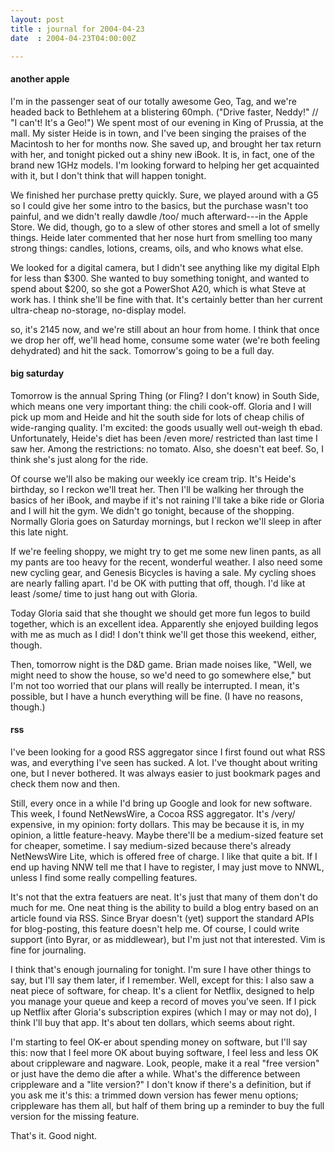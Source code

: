 ```yaml
---
layout: post
title : journal for 2004-04-23
date  : 2004-04-23T04:00:00Z

---
```

<h4>another apple</h4>I'm in the passenger seat of our totally awesome Geo, Tag, and we're headed back to Bethlehem at a blistering 60mph.  ("Drive faster, Neddy!" // "I can't! It's a Geo!")  We spent most of our evening in King of Prussia, at the mall. My sister Heide is in town, and I've been singing the praises of the Macintosh to her for months now.  She saved up, and brought her tax return with her, and tonight picked out a shiny new iBook.  It is, in fact, one of the brand new 1GHz models.  I'm looking forward to helping her get acquainted with it, but I don't think that will happen tonight.

We finished her purchase pretty quickly.  Sure, we played around with a G5 so I could give her some intro to the basics, but the purchase wasn't too painful, and we didn't really dawdle /too/ much afterward---in the Apple Store.  We did, though, go to a slew of other stores and smell a lot of smelly things.  Heide later commented that her nose hurt from smelling too many strong things: candles, lotions, creams, oils, and who knows what else.

We looked for a digital camera, but I didn't see anything like my digital Elph for less than $300.  She wanted to buy something tonight, and wanted to spend about $200, so she got a PowerShot A20, which is what Steve at work has.  I think she'll be fine with that.  It's certainly better than her current ultra-cheap no-storage, no-display model.

so, it's 2145 now, and we're still about an hour from home.  I think that once we drop her off, we'll head home, consume some water (we're both feeling dehydrated) and hit the sack.  Tomorrow's going to be a full day.<h4>big saturday</h4>Tomorrow is the annual Spring Thing (or Fling?  I don't know) in South Side, which means one very important thing: the chili cook-off.  Gloria and I will pick up mom and Heide and hit the south side for lots of cheap chilis of wide-ranging quality.  I'm excited: the goods usually well out-weigh th ebad. Unfortunately, Heide's diet has been /even more/ restricted than last time I saw her.  Among the restrictions: no tomato.  Also, she doesn't eat beef.  So, I think she's just along for the ride.

Of course we'll also be making our weekly ice cream trip.  It's Heide's birthday, so I reckon we'll treat her.  Then I'll be walking her through the basics of her iBook, and maybe if it's not raining I'll take a bike ride or Gloria and I will hit the gym.  We didn't go tonight, because of the shopping. Normally Gloria goes on Saturday mornings, but I reckon we'll sleep in after this late night.

If we're feeling shoppy, we might try to get me some new linen pants, as all my pants are too heavy for the recent, wonderful weather.  I also need some new cycling gear, and Genesis Bicycles is having a sale.  My cycling shoes are nearly falling apart.  I'd be OK with putting that off, though.  I'd like at least /some/ time to just hang out with Gloria.

Today Gloria said that she thought we should get more fun legos to build together, which is an excellent idea.  Apparently she enjoyed building legos with me as much as I did!  I don't think we'll get those this weekend, either, though.

Then, tomorrow night is the D&D game.  Brian made noises like, "Well, we might need to show the house, so we'd need to go somewhere else," but I'm not too worried that our plans will really be interrupted.  I mean, it's possible, but I have a hunch everything will be fine.  (I have no reasons, though.)<h4>rss</h4>I've been looking for a good RSS aggregator since I first found out what RSS was, and everything I've seen has sucked.  A lot.  I've thought about writing one, but I never bothered.  It was always easier to just bookmark pages and check them now and then.

Still, every once in a while I'd bring up Google and look for new software. This week, I found NetNewsWire, a Cocoa RSS aggregator.  It's /very/ expensive, in my opinion: forty dollars.  This may be because it is, in my opinion, a little feature-heavy.  Maybe there'll be a medium-sized feature set for cheaper, sometime.  I say medium-sized because there's already NetNewsWire Lite, which is offered free of charge.  I like that quite a bit.  If I end up having NNW tell me that I have to register, I may just move to NNWL, unless I find some really compelling features.

It's not that the extra featuers are neat.  It's just that many of them don't do much for me.  One neat thing is the ability to build a blog entry based on an article found via RSS.  Since Bryar doesn't (yet) support the standard APIs for blog-posting, this feature doesn't help me.  Of course, I could write support (into Byrar, or as middlewear), but I'm just not that interested.  Vim is fine for journaling.

I think that's enough journaling for tonight.  I'm sure I have other things to say, but I'll say them later, if I remember.  Well, except for this: I also saw a neat piece of software, for cheap.  It's a client for Netflix, designed to help you manage your queue and keep a record of moves you've seen.  If I pick up Netflix after Gloria's subscription expires (which I may or may not do), I think I'll buy that app.  It's about ten dollars, which seems about right.

I'm starting to feel OK-er about spending money on software, but I'll say this: now that I feel more OK about buying software, I feel less and less OK about crippleware and nagware.  Look, people, make it a real "free version" or just have the demo die after a while.  What's the difference between crippleware and a "lite version?"  I don't know if there's a definition, but if you ask me it's this: a trimmed down version has fewer menu options; crippleware has them all, but half of them bring up a reminder to buy the full version for the missing feature.

That's it.  Good night.

